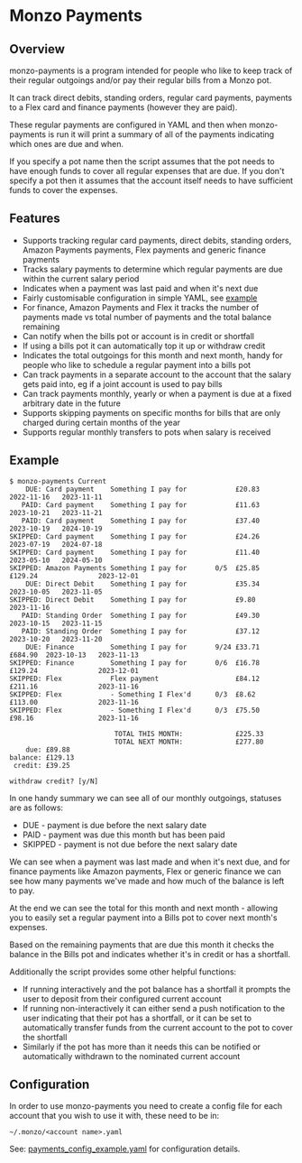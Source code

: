 # Monzo Payments

## Overview

monzo-payments is a program intended for people who like to keep track of their
regular outgoings and/or pay their regular bills from a Monzo pot.

It can track direct debits, standing orders, regular card payments, payments to
a Flex card and finance payments (however they are paid).

These regular payments are configured in YAML and then when monzo-payments is
run it will print a summary of all of the payments indicating which ones are due
and when.

If you specify a pot name then the script assumes that the pot needs to have
enough funds to cover all regular expenses that are due. If you don't specify a
pot then it assumes that the account itself needs to have sufficient funds to
cover the expenses.

## Features

 - Supports tracking regular card payments, direct debits, standing orders,
   Amazon Payments payments, Flex payments and generic finance payments
 - Tracks salary payments to determine which regular payments are due within
   the current salary period
 - Indicates when a payment was last paid and when it's next due
 - Fairly customisable configuration in simple YAML, see [example](https://github.com/m4rkw/monzo-utils/blob/master/docs/payments_config_example.yaml)
 - For finance, Amazon Payments and Flex it tracks the number of payments made vs
   total number of payments and the total balance remaining
 - Can notify when the bills pot or account is in credit or shortfall
 - If using a bills pot it can automatically top it up or withdraw credit
 - Indicates the total outgoings for this month and next month, handy for people
   who like to schedule a regular payment into a bills pot
 - Can track payments in a separate account to the account that the salary gets
   paid into, eg if a joint account is used to pay bills
 - Can track payments monthly, yearly or when a payment is due at a fixed
   arbitrary date in the future
 - Supports skipping payments on specific months for bills that are only charged
   during certain months of the year
 - Supports regular monthly transfers to pots when salary is received

## Example

````
$ monzo-payments Current
    DUE: Card payment    Something I pay for            £20.83            2022-11-16   2023-11-11
   PAID: Card payment    Something I pay for            £11.63            2023-10-21   2023-11-21
   PAID: Card payment    Something I pay for            £37.40            2023-10-19   2024-10-19
SKIPPED: Card payment    Something I pay for            £24.26            2023-07-19   2024-07-18
SKIPPED: Card payment    Something I pay for            £11.40            2023-05-10   2024-05-10
SKIPPED: Amazon Payments Something I pay for       0/5  £25.85   £129.24               2023-12-01
    DUE: Direct Debit    Something I pay for            £35.34            2023-10-05   2023-11-05
SKIPPED: Direct Debit    Something I pay for            £9.80                          2023-11-16
   PAID: Standing Order  Something I pay for            £49.30            2023-10-15   2023-11-15
   PAID: Standing Order  Something I pay for            £37.12            2023-10-20   2023-11-20
    DUE: Finance         Something I pay for       9/24 £33.71   £684.90  2023-10-13   2023-11-13
SKIPPED: Finance         Something I pay for       0/6  £16.78   £129.24               2023-12-01
SKIPPED: Flex            Flex payment                   £84.12   £211.16               2023-11-16
SKIPPED: Flex            - Something I Flex'd      0/3  £8.62    £113.00               2023-11-16
SKIPPED: Flex            - Something I Flex'd      0/3  £75.50   £98.16                2023-11-16

                          TOTAL THIS MONTH:             £225.33
                          TOTAL NEXT MONTH:             £277.80
    due: £89.88
balance: £129.13
 credit: £39.25

withdraw credit? [y/N]
````

In one handy summary we can see all of our monthly outgoings, statuses are as
follows:

- DUE - payment is due before the next salary date
- PAID - payment was due this month but has been paid
- SKIPPED - payment is not due before the next salary date

We can see when a payment was last made and when it's next due, and for finance
payments like Amazon payments, Flex or generic finance we can see how many
payments we've made and how much of the balance is left to pay.

At the end we can see the total for this month and next month - allowing you to
easily set a regular payment into a Bills pot to cover next month's expenses.

Based on the remaining payments that are due this month it checks the balance in
the Bills pot and indicates whether it's in credit or has a shortfall.

Additionally the script provides some other helpful functions:

- If running interactively and the pot balance has a shortfall it prompts the
  user to deposit from their configured current account
- If running non-interactively it can either send a push notification to the
  user indicating that their pot has a shortfall, or it can be set to
  automatically transfer funds from the current account to the pot to cover the
  shortfall
- Similarly if the pot has more than it needs this can be notified or
  automatically withdrawn to the nominated current account

## Configuration

In order to use monzo-payments you need to create a config file for each account
that you wish to use it with, these need to be in:

````
~/.monzo/<account name>.yaml
````

See: [payments\_config\_example.yaml](https://github.com/m4rkw/monzo-utils/blob/master/docs/payments_config_example.yaml) for configuration details.
